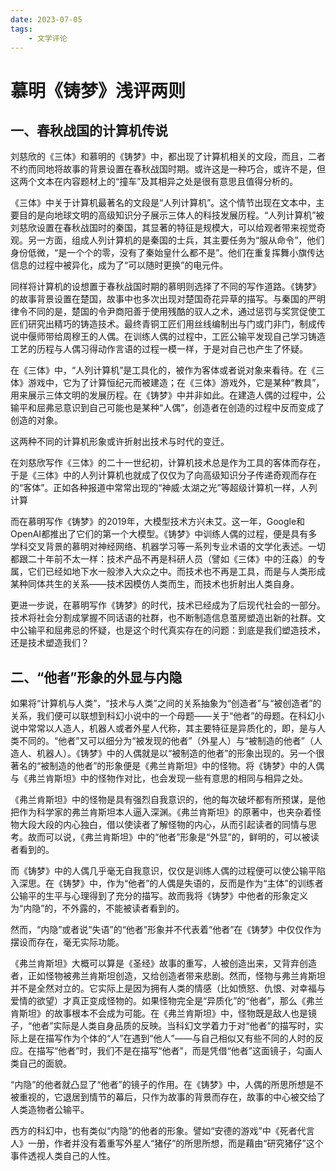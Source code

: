 ```yaml
---
date: 2023-07-05
tags:
    - 文学评论
---
```

# 慕明《铸梦》浅评两则
## 一、春秋战国的计算机传说
刘慈欣的《三体》和慕明的《铸梦》中，都出现了计算机相关的文段，而且，二者不约而同地将故事的背景设置在春秋战国时期。或许这是一种巧合，或许不是，但这两个文本在内容题材上的“撞车”及其相异之处是很有意思且值得分析的。

《三体》中关于计算机最著名的文段是“人列计算机”。这个情节出现在文本中，主要目的是向地球文明的高级知识分子展示三体人的科技发展历程。“人列计算机”被刘慈欣设置在春秋战国时的秦国，其显著的特征是规模大，可以给观者带来视觉奇观。另一方面，组成人列计算机的是秦国的士兵，其主要任务为“服从命令”，他们身份低微，“是一个个的零，没有了秦始皇什么都不是”。他们在重复挥舞小旗传达信息的过程中被异化，成为了“可以随时更换”的电元件。

同样将计算机的设想置于春秋战国时期的慕明则选择了不同的写作道路。《铸梦》的故事背景设置在楚国，故事中也多次出现对楚国奇花异草的描写。与秦国的严明律令不同的是，楚国的令尹商阳善于使用残酷的驭人之术，通过惩罚与奖赏促使工匠们研究出精巧的铸造技术。最终青铜工匠们用丝线编制出与门或门非门，制成传说中偃师带给周穆王的人偶。在训练人偶的过程中，工匠公输平发现自己学习铸造工艺的历程与人偶习得动作言语的过程一模一样，于是对自己也产生了怀疑。

在《三体》中，“人列计算机”是工具化的，被作为客体或者说对象来看待。在《三体》游戏中，它为了计算恒纪元而被建造；在《三体》游戏外，它是某种“教具”，用来展示三体文明的发展历程。在《铸梦》中并非如此。在建造人偶的过程中，公输平和屈弗忌意识到自己可能也是某种“人偶”，创造者在创造的过程中反而变成了创造的对象。

这两种不同的计算机形象或许折射出技术与时代的变迁。

在刘慈欣写作《三体》的二十一世纪初，计算机技术总是作为工具的客体而存在，于是《三体》中的人列计算机也就成了仅仅为了向高级知识分子传递奇观而存在的“客体”。正如各种报道中常常出现的“神威·太湖之光”等超级计算机一样，人列计算

而在慕明写作《铸梦》的2019年，大模型技术方兴未艾。这一年，Google和OpenAI都推出了它们的第一个大模型。《铸梦》中训练人偶的过程，便是具有多学科交叉背景的慕明对神经网络、机器学习等一系列专业术语的文学化表述。一切都跟二十年前不太一样：技术产品不再是科研人员（譬如《三体》中的汪淼）的专属，它们已经如地下水一般渗入大众之中。而技术也不再是工具，而是与人类形成某种同体共生的关系——技术因模仿人类而生，而技术也折射出人类自身。

更进一步说，在慕明写作《铸梦》的时代，技术已经成为了后现代社会的一部分。技术将社会分割成掌握不同话语的社群，也不断制造信息茧房塑造出新的社群。文中公输平和屈弗忌的怀疑，也是这个时代真实存在的问题：到底是我们塑造技术，还是技术塑造我们？

## 二、“他者”形象的外显与内隐
如果将“计算机与人类”，“技术与人类”之间的关系抽象为“创造者”与“被创造者”的关系，我们便可以联想到科幻小说中的一个母题——关于“他者”的母题。在科幻小说中常常以人造人，机器人或者外星人代称，其主要特征是异质化的，即，是与人类不同的。“他者”又可以细分为“被发现的他者”（外星人）与“被制造的他者”（人造人、机器人）。《铸梦》中的人偶就是以“被制造的他者”的形象出现的。另一个很著名的“被制造的他者”的形象便是《弗兰肯斯坦》中的怪物。将《铸梦》中的人偶与《弗兰肯斯坦》中的怪物作对比，也会发现一些有意思的相同与相异之处。

《弗兰肯斯坦》中的怪物是具有强烈自我意识的，他的每次破坏都有所预谋，是他把作为科学家的弗兰肯斯坦本人逼入深渊。《弗兰肯斯坦》的原著中，也夹杂着怪物大段大段的内心独白，借以使读者了解怪物的内心，从而引起读者的同情与思考。故而可以说，《弗兰肯斯坦》中的“他者”形象是“外显”的，鲜明的，可以被读者看到的。

而《铸梦》中的人偶几乎毫无自我意识，仅仅是训练人偶的过程便可以使公输平陷入深思。在《铸梦》中，作为“他者”的人偶是失语的，反而是作为“主体”的训练者公输平的生平与心理得到了充分的描写。故而我将《铸梦》中他者的形象定义为“内隐”的，不外露的，不能被读者看到的。

然而，“内隐”或者说“失语”的“他者”形象并不代表着“他者”在《铸梦》中仅仅作为摆设而存在，毫无实际功能。

《弗兰肯斯坦》大概可以算是《圣经》故事的重写，人被创造出来，又背弃创造者，正如怪物被弗兰肯斯坦创造，又给创造者带来悲剧。然而，怪物与弗兰肯斯坦并不是全然对立的。它实际上是因为拥有人类的情感（比如愤怒、仇恨、对幸福与爱情的欲望）才真正变成怪物的。如果怪物完全是“异质化”的“他者”，那么《弗兰肯斯坦》的故事根本不会成为可能。在《弗兰肯斯坦》中，怪物既是敌人也是镜子，“他者”实际是人类自身品质的反映。当科幻文学着力于对“他者”的描写时，实际上是在描写作为个体的“人”在遇到“他人”——与自己相似又有些不同的人时的反应。在描写“他者”时，我们不是在描写“他者”，而是凭借“他者”这面镜子，勾画人类自己的面貌。

“内隐”的他者就凸显了“他者”的镜子的作用。在《铸梦》中，人偶的所思所想是不被重视的，它退居到情节的幕后，只作为故事的背景而存在，故事的中心被交给了人类造物者公输平。

西方的科幻中，也有类似“内隐”的他者的形象。譬如“安德的游戏”中《死者代言人》一册，作者并没有着重写外星人“猪仔”的所思所想，而是藉由“研究猪仔”这个事件透视人类自己的人性。
